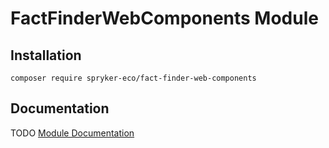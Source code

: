 # FactFinderWebComponents Module

## Installation

```
composer require spryker-eco/fact-finder-web-components
```

## Documentation
TODO
[Module Documentation](https://academy.spryker.com)